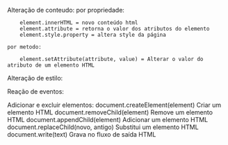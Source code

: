 Alteração de conteudo:
    por propriedade:

        element.innerHTML = novo conteúdo html
        element.attribute = retorna o valor dos atributos do elemento
        element.style.property = altera style da página

    por metodo:

        element.setAttribute(attribute, value) = Alterar o valor do atributo de um elemento HTML

Alteração de estilo:

Reação de eventos:

Adicionar e excluir elementos:
    document.createElement(element) Criar um elemento HTML
    document.removeChild(element) Remove um elemento HTML
    document.appendChild(element) Adicionar um elemento HTML
    document.replaceChild(novo, antigo) Substitui um elemento HTML
    document.write(text) Grava no fluxo de saída HTML
